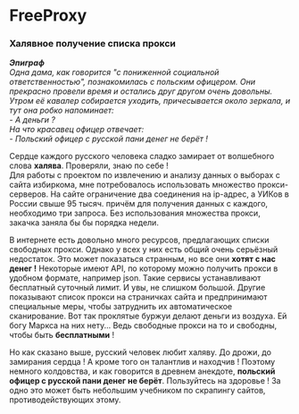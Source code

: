# FreeProxy
### Халявное получение списка прокси 

***Эпиграф***    
*Одна дама, как говорится "с пониженной социальной ответственностью", познакомилась с польским офицером. Они прекрасно провели время и остались друг другом очень довольны. Утром её кавалер собирается уходить, причесывается около зеркала, и тут она робко напоминает:*    
*- А деньги ?*   
*На что красавец офицер отвечает:*   
*- Польский офицер с русской пани денег не берёт !*  

Сердце каждого русского человека сладко замирает от волшебного слова **халява**. Проверяли, знаю по себе !  
Для работы с проектом по извлечению и анализу данных о выборах с сайта избиркома, мне потребовалось использовать множество прокси-серверов. На сайте ограничение два соединения на ip-адрес, а УИКов в России свыше 95 тысяч. причём для получения данных с каждого, необходимо три запроса. Без использования множества прокси, закачка заняла бы бы порядка недели.   
 
В интернете есть довольно много ресурсов, предлагающих списки свободных прокси. Однако у всех у них есть общий очень серьёзный недостаток. Это может показаться странным, но все они **хотят с нас денег !** Некоторые имеют API, по которому можно получить прокси в удобном формате, например json. Такие сервисы устанавливают бесплатный суточный лимит. И увы, не слишком большой. Другие показывают список прокси на страничках сайта и предпринимают специальные меры, чтобы затруднить их автоматическое сканирование. Вот так проклятые буржуи делают деньги из воздуха. Ей богу Маркса на них нету...  Ведь свободные прокси на то и свободны, чтобы быть **бесплатными** !   

Но как сказано выше, русский человек любит халяву. До дрожи, до замирания сердца ! А кроме того он талантлив и находчив ! Поэтому немного колдовства, и как говорится в древнем анекдоте, **польский офицер с русской пани денег не берёт**. Пользуйтесь на здоровье ! За одно это может быть небольшим учебником по скрапингу сайтов, противодействующих этому.
